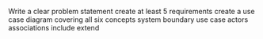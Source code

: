 Write a clear problem statement
create at least 5 requirements
create a use case diagram covering all six concepts
    system boundary
    use case
    actors
    associations
    include
    extend
